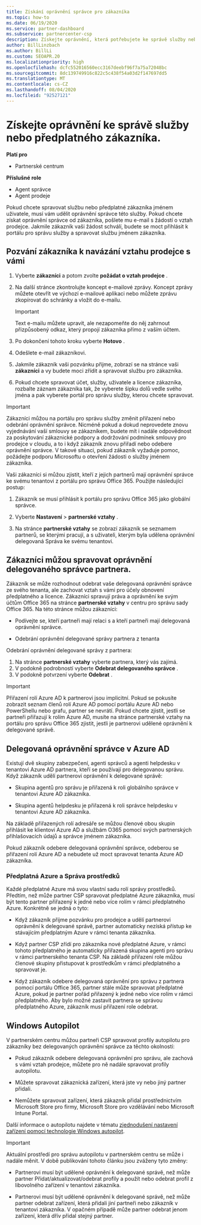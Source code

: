 ```yaml
---
title: Získání oprávnění správce pro zákazníka
ms.topic: how-to
ms.date: 06/19/2020
ms.service: partner-dashboard
ms.subservice: partnercenter-csp
description: Získejte oprávnění, která potřebujete ke správě služby nebo předplatného zákazníka jménem uživatele. Přečtěte si, jak se udělují, odvolají a spravují oprávnění.
author: BillLinzbach
ms.author: BillLi
ms.custom: SEOAPR.20
ms.localizationpriority: high
ms.openlocfilehash: dcfc552016560ecc3167deebf96f7a75a72048bc
ms.sourcegitcommit: 8dc139749916c822c5c438f54a03d2f147697dd5
ms.translationtype: MT
ms.contentlocale: cs-CZ
ms.lasthandoff: 08/04/2020
ms.locfileid: "92527121"
---
```

# <a name="obtain-permissions-to-manage-a-customers-service-or-subscription"></a>Získejte oprávnění ke správě služby nebo předplatného zákazníka.

**Platí pro**

- Partnerské centrum

**Příslušné role**

- Agent správce
- Agent prodeje

Pokud chcete spravovat službu nebo předplatné zákazníka jménem uživatele, musí vám udělit oprávnění správce této služby. Pokud chcete získat oprávnění správce od zákazníka, pošlete mu e-mail s žádostí o vztah prodejce. Jakmile zákazník vaši žádost schválí, budete se moct přihlásit k portálu pro správu služby a spravovat službu jménem zákazníka. 

## <a name="invite-a-customer-to-establish-a-reseller-relationship-with-you"></a>Pozvání zákazníka k navázání vztahu prodejce s vámi

1.  Vyberte **zákazníci** a potom zvolte **požádat o vztah prodejce** .

2.  Na další stránce zkontrolujte koncept e-mailové zprávy. Koncept zprávy můžete otevřít ve výchozí e-mailové aplikaci nebo můžete zprávu zkopírovat do schránky a vložit do e-mailu. 

    >[!IMPORTANT]
    >Text e-mailu můžete upravit, ale nezapomeňte do něj zahrnout přizpůsobený odkaz, který propojí zákazníka přímo z vaším účtem. 
    
3.  Po dokončení tohoto kroku vyberte **Hotovo** .

4.  Odešlete e-mail zákazníkovi.

5.  Jakmile zákazník vaši pozvánku přijme, zobrazí se na stránce vaši **zákazníci** a vy budete moci zřídit a spravovat službu pro zákazníka.

6.  Pokud chcete spravovat účet, služby, uživatele a licence zákazníka, rozbalte záznam zákazníka tak, že vyberete šipku dolů vedle svého jména a pak vyberete portál pro správu služby, kterou chcete spravovat.

>[!IMPORTANT]  
>Zákazníci můžou na portálu pro správu služby změnit přiřazení nebo odebrání oprávnění správce. Nicméně pokud a dokud neprovedete znovu vyjednávání vaší smlouvy se zákazníkem, budete mít i nadále odpovědnost za poskytování zákaznické podpory a dodržování podmínek smlouvy pro prodejce v cloudu, a to i když zákazník znovu přiřadí nebo odebere oprávnění správce. V takové situaci, pokud zákazník vyžaduje pomoc, požádejte podporu Microsoftu o otevření žádosti o služby jménem zákazníka.

Vaši zákazníci si můžou zjistit, kteří z jejich partnerů mají oprávnění správce ke svému tenantovi z portálu pro správu Office 365. Použijte následující postup:

1. Zákazník se musí přihlásit k portálu pro správu Office 365 jako globální správce.

2. Vyberte **Nastavení**  >  **partnerské vztahy** .

3. Na stránce **partnerské vztahy** se zobrazí zákazník se seznamem partnerů, se kterými pracují, a s uživateli, kterým byla udělena oprávnění delegovaná Správa ke svému tenantovi.

## <a name="customers-can-manage-a-partners-delegated-admin-privileges"></a>Zákazníci můžou spravovat oprávnění delegovaného správce partnera. 

Zákazník se může rozhodnout odebrat vaše delegovaná oprávnění správce ze svého tenanta, ale zachovat vztah s vámi pro účely obnovení předplatného a licence. Zákazníci spravují práva a oprávnění ke svým účtům Office 365 na stránce **partnerské vztahy** v centru pro správu sady Office 365. Na této stránce můžou zákazníci:

- Podívejte se, kteří partneři mají relaci s a kteří partneři mají delegovaná oprávnění správce.

- Odebrání oprávnění delegované správy partnera z tenanta

Odebrání oprávnění delegované správy z partnera:

1. Na stránce **partnerské vztahy** vyberte partnera, který vás zajímá.
2. V podokně podrobností vyberte **Odebrat delegovaného správce** .
3. V podokně potvrzení vyberte **Odebrat** .

>[!IMPORTANT]  
>Přiřazení rolí Azure AD k partnerovi jsou implicitní. Pokud se pokusíte zobrazit seznam členů rolí Azure AD pomocí portálu Azure AD nebo PowerShellu nebo grafu, partner se nevrátí. Pokud chcete zjistit, jestli se partneři přiřazují k rolím Azure AD, musíte na stránce partnerské vztahy na portálu pro správu Office 365 zjistit, jestli je partnerovi udělené oprávnění k delegované správě.

## <a name="delegated-admin-privileges-in-azure-ad"></a>Delegovaná oprávnění správce v Azure AD 

Existují dvě skupiny zabezpečení, agenti správců a agenti helpdesku v tenantovi Azure AD partnera, kteří se používají pro delegovanou správu. Když zákazník udělí partnerovi oprávnění k delegované správě:

- Skupina agentů pro správu je přiřazená k roli globálního správce v tenantovi Azure AD zákazníka.

- Skupina agentů helpdesku je přiřazená k roli správce helpdesku v tenantovi Azure AD zákazníka.

Na základě přiřazených rolí adresáře se můžou členové obou skupin přihlásit ke klientovi Azure AD a službám O365 pomocí svých partnerských přihlašovacích údajů a správce jménem zákazníka.

Pokud zákazník odebere delegovaná oprávnění správce, odeberou se přiřazení rolí Azure AD a nebudete už moct spravovat tenanta Azure AD zákazníka.

### <a name="azure-subscriptions-and-resource-management"></a>Předplatná Azure a Správa prostředků

Každé předplatné Azure má svou vlastní sadu rolí správy prostředků. Předtím, než může partner CSP spravovat předplatné Azure zákazníka, musí být tento partner přiřazený k jedné nebo více rolím v rámci předplatného Azure. Konkrétně se jedná o tyto:

- Když zákazník přijme pozvánku pro prodejce a udělí partnerovi oprávnění k delegované správě, partner automaticky nezíská přístup ke stávajícím předplatným Azure v rámci tenanta zákazníka.

- Když partner CSP zřídí pro zákazníka nové předplatné Azure, v rámci tohoto předplatného je automaticky přiřazená skupina agenti pro správu v rámci partnerského tenanta CSP. Na základě přiřazení role můžou členové skupiny přistupovat k prostředkům v rámci předplatného a spravovat je.

- Když zákazník odebere delegovaná oprávnění pro správu z partnera pomocí portálu Office 365, partner stále může spravovat předplatné Azure, pokud je partner pořád přiřazený k jedné nebo více rolím v rámci předplatného. Aby bylo možné zastavit partnera se správou předplatného Azure, zákazník musí přiřazení role odebrat.

## <a name="windows-autopilot"></a>Windows Autopilot

V partnerském centru můžou partneři CSP spravovat profily autopilotu pro zákazníky bez delegovaných oprávnění správce za těchto okolností: 

- Pokud zákazník odebere delegovaná oprávnění pro správu, ale zachová s vámi vztah prodejce, můžete pro ně nadále spravovat profily autopilotu.

- Můžete spravovat zákaznická zařízení, která jste vy nebo jiný partner přidali. 

- Nemůžete spravovat zařízení, která zákazník přidal prostřednictvím Microsoft Store pro firmy, Microsoft Store pro vzdělávání nebo Microsoft Intune Portal.

Další informace o autopilotu najdete v tématu [zjednodušení nastavení zařízení pomocí technologie Windows autopilot](autopilot.md).

>[!IMPORTANT]  
>Aktuální prostředí pro správu autopilotu v partnerském centru se může i nadále měnit. V době publikování tohoto článku jsou zváženy tyto změny:

- Partnerovi musí být udělené oprávnění k delegované správě, než může partner Přidat/aktualizovat/odebrat profily a použít nebo odebrat profil z libovolného zařízení v tenantovi zákazníka.

- Partnerovi musí být udělené oprávnění k delegované správě, než může partner odebrat zařízení, která přidali jiní partneři nebo zákazník v tenantovi zákazníka. V opačném případě může partner odebrat jenom zařízení, která dřív přidal stejný partner.
